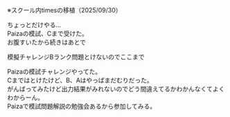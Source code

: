 ※スクール内timesの移植（2025/09/30）

ちょっとだけやる…  
Paizaの模試、Cまで受けた。  
お腹すいたから続きはあとで  

模擬チャレンジBランク問題とけないのでここまで  

Paizaの模試チャレンジやってた。  
Cまではとけたけど、B、Aはやっぱまだむりだった。  
がんばってみたけど出力結果がみれないのでどう間違えてるかわかんなくてよくわからーん。  
Paizaで模試問題解説の勉強会あるから参加してみる。  

